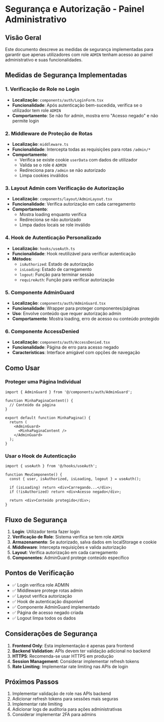 # Segurança e Autorização - Painel Administrativo

## Visão Geral

Este documento descreve as medidas de segurança implementadas para garantir que apenas utilizadores com role `ADMIN` tenham acesso ao painel administrativo e suas funcionalidades.

## Medidas de Segurança Implementadas

### 1. Verificação de Role no Login
- **Localização**: `components/auth/LoginForm.tsx`
- **Funcionalidade**: Após autenticação bem-sucedida, verifica se o utilizador tem role `ADMIN`
- **Comportamento**: Se não for admin, mostra erro "Acesso negado" e não permite login

### 2. Middleware de Proteção de Rotas
- **Localização**: `middleware.ts`
- **Funcionalidade**: Intercepta todas as requisições para rotas `/admin/*`
- **Comportamento**: 
  - Verifica se existe cookie `userData` com dados de utilizador
  - Valida se o role é `ADMIN`
  - Redireciona para `/admin` se não autorizado
  - Limpa cookies inválidos

### 3. Layout Admin com Verificação de Autorização
- **Localização**: `components/layout/AdminLayout.tsx`
- **Funcionalidade**: Verifica autorização em cada carregamento
- **Comportamento**:
  - Mostra loading enquanto verifica
  - Redireciona se não autorizado
  - Limpa dados locais se role inválido

### 4. Hook de Autenticação Personalizado
- **Localização**: `hooks/useAuth.ts`
- **Funcionalidade**: Hook reutilizável para verificar autenticação
- **Métodos**:
  - `isAuthorized`: Estado de autorização
  - `isLoading`: Estado de carregamento
  - `logout`: Função para terminar sessão
  - `requireAuth`: Função para verificar autorização

### 5. Componente AdminGuard
- **Localização**: `components/auth/AdminGuard.tsx`
- **Funcionalidade**: Wrapper para proteger componentes/páginas
- **Uso**: Envolve conteúdo que requer autorização admin
- **Comportamento**: Mostra loading, erro de acesso ou conteúdo protegido

### 6. Componente AccessDenied
- **Localização**: `components/auth/AccessDenied.tsx`
- **Funcionalidade**: Página de erro para acesso negado
- **Características**: Interface amigável com opções de navegação

## Como Usar

### Proteger uma Página Individual
```tsx
import { AdminGuard } from '@/components/auth/AdminGuard';

function MinhaPaginaContent() {
  // Conteúdo da página
}

export default function MinhaPagina() {
  return (
    <AdminGuard>
      <MinhaPaginaContent />
    </AdminGuard>
  );
}
```

### Usar o Hook de Autenticação
```tsx
import { useAuth } from '@/hooks/useAuth';

function MeuComponente() {
  const { user, isAuthorized, isLoading, logout } = useAuth();
  
  if (isLoading) return <div>Carregando...</div>;
  if (!isAuthorized) return <div>Acesso negado</div>;
  
  return <div>Conteúdo protegido</div>;
}
```

## Fluxo de Segurança

1. **Login**: Utilizador tenta fazer login
2. **Verificação de Role**: Sistema verifica se tem role `ADMIN`
3. **Armazenamento**: Se autorizado, salva dados em localStorage e cookie
4. **Middleware**: Intercepta requisições e valida autorização
5. **Layout**: Verifica autorização em cada carregamento
6. **Componentes**: AdminGuard protege conteúdo específico

## Pontos de Verificação

- ✅ Login verifica role ADMIN
- ✅ Middleware protege rotas admin
- ✅ Layout verifica autorização
- ✅ Hook de autenticação disponível
- ✅ Componente AdminGuard implementado
- ✅ Página de acesso negado criada
- ✅ Logout limpa todos os dados

## Considerações de Segurança

1. **Frontend Only**: Esta implementação é apenas para frontend
2. **Backend Validation**: APIs devem ter validação adicional no backend
3. **HTTPS**: Recomenda-se usar HTTPS em produção
4. **Session Management**: Considerar implementar refresh tokens
5. **Rate Limiting**: Implementar rate limiting nas APIs de login

## Próximos Passos

1. Implementar validação de role nas APIs backend
2. Adicionar refresh tokens para sessões mais seguras
3. Implementar rate limiting
4. Adicionar logs de auditoria para ações administrativas
5. Considerar implementar 2FA para admins 